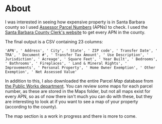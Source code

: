 # About

I was interested in seeing how expensive property is in Santa Barbara county so I used [Assessor Parcel Numbers](https://en.wikipedia.org/wiki/Assessor%27s_parcel_number) (APNs) to check. I used the [Santa Barbara County Clerk's website](http://www.sbcvote.com/assessor/AssessorParcelMap.aspx) to get every APN in the county.

The final output is a CSV containing 23 columns:

```
'APN', ' Address', ' City', ' State', ' ZIP code', ' Transfer Date', ' TRA', ' Document #', ' Transfer Tax Amount', ' Use Description', ' Jurisdiction', ' Acreage', ' Square Feet', ' Year Built', ' Bedrooms', ' Bathrooms', ' Fireplaces', ' Land & Mineral Rights', ' Improvements', ' Personal Property', ' Home Owner Exemption', ' Other Exemption', ' Net Assessed Value'
```

In addition to this, I also downloaded the entire Parcel *Map* database from [the Public Works department](http://countyofsb.org/pwd/pmlookup.sbc).  You can review some maps for each parcel number, as these are stored in the Maps folder, but not all maps exist for every APN, so as of now there isn't much you can do with these, but they are interesting to look at if you want to see a map of your property (according to the county).

The map section is a work in progress and there is more to come.